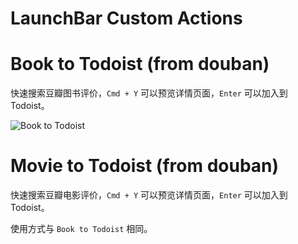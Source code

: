 # LaunchBar Custom Actions

# Book to Todoist (from douban)

快速搜索豆瓣图书评价，`Cmd + Y` 可以预览详情页面，`Enter` 可以加入到 Todoist。

![Book to Todoist](assets/btt.gif)



# Movie to Todoist (from douban)

快速搜索豆瓣电影评价，`Cmd + Y` 可以预览详情页面，`Enter` 可以加入到 Todoist。

使用方式与 `Book to Todoist` 相同。